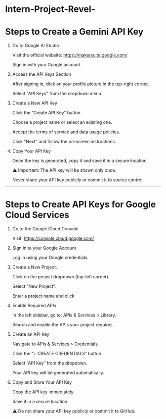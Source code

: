 # Intern-Project-Revel-

 # Steps to Create a Gemini API Key
1. Go to Google AI Studio

    Visit the official website: https://makersuite.google.com/

    Sign in with your Google account.

2. Access the API Keys Section

    After signing in, click on your profile picture in the top-right corner.

    Select "API Keys" from the dropdown menu.

3. Create a New API Key

    Click the “Create API Key” button.

    Choose a project name or select an existing one.

    Accept the terms of service and data usage policies.

    Click "Next" and follow the on-screen instructions.

4. Copy Your API Key

    Once the key is generated, copy it and save it in a secure location.

    ⚠️ Important: The API key will be shown only once.

    Never share your API key publicly or commit it to source control.


  ------------------------------------------------------------------------------------
# Steps to Create API Keys for Google Cloud Services
1. Go to the Google Cloud Console

    Visit: https://console.cloud.google.com/

2. Sign in to your Google Account

    Log in using your Google credentials.

3. Create a New Project.

    Click on the project dropdown (top-left corner).

    Select “New Project”.

    Enter a project name and click.

4. Enable Required APIs

   In the left sidebar, go to: APIs & Services > Library.

   Search and enable the APIs your project requires.

5. Create an API Key

    Navigate to APIs & Services > Credentials.

    Click the “+ CREATE CREDENTIALS” button.

    Select “API Key” from the dropdown.

    Your API key will be generated automatically.

6. Copy and Store Your API Key

    Copy the API key immediately.

    Save it in a secure location.

    ⚠️ Do not share your API key publicly or commit it to GitHub.
      
